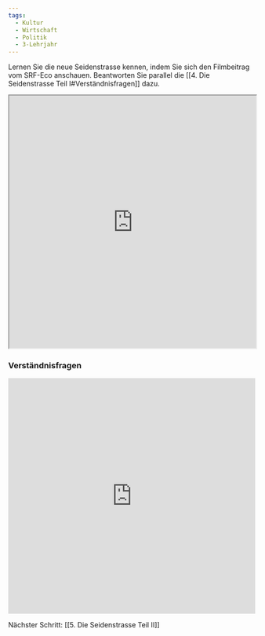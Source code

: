 ```yaml
---
tags:
  - Kultur
  - Wirtschaft
  - Politik
  - 3-Lehrjahr
---
```

Lernen Sie die neue Seidenstrasse kennen, indem Sie sich den Filmbeitrag vom SRF-Eco anschauen. Beantworten Sie parallel die [[4. Die Seidenstrasse Teil I#Verständnisfragen]] dazu.

<iframe width="100%" height="515" src="https://www.srf.ch/play/embed?urn=urn:srf:video:e03ca02a-d19a-4be6-90e3-57621afe8c86&subdivisions=false" allowfullscreen allow="geolocation *; autoplay; encrypted-media"></iframe>

### Verständnisfragen

<iframe width="100%" height="480px" src="https://forms.microsoft.com/Pages/ResponsePage.aspx?id=3JD3sB8inkC07KJqJT_b3gzhkYlYD0VIpERRWTmitHRUMURLSzhLQjUwSVZCMjVHRDM5TVNVUVBRNiQlQCNjPTEu&embed=true" frameborder="0" marginwidth="0" marginheight="0" style="border: none; max-width:100%; max-height:100vh" allowfullscreen webkitallowfullscreen mozallowfullscreen msallowfullscreen> </iframe>

Nächster Schritt: [[5. Die Seidenstrasse Teil II]]


